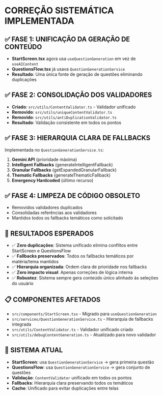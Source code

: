 # CORREÇÃO SISTEMÁTICA IMPLEMENTADA

## ✅ FASE 1: UNIFICAÇÃO DA GERAÇÃO DE CONTEÚDO
- **StartScreen.tsx** agora usa `useQuestionGeneration` em vez de `useAIContent`
- **QuestionsFlow.tsx** já usava `QuestionGenerationService` 
- **Resultado**: Uma única fonte de geração de questões eliminando duplicações

## ✅ FASE 2: CONSOLIDAÇÃO DOS VALIDADORES  
- **Criado**: `src/utils/ContentValidator.ts` - Validador unificado
- **Removido**: `src/utils/uniqueContentValidator.ts`
- **Removido**: `src/utils/antiDuplicationValidator.ts`
- **Resultado**: Validação consistente em todos os pontos

## ✅ FASE 3: HIERARQUIA CLARA DE FALLBACKS
Implementada no `QuestionGenerationService.ts`:
1. **Gemini API** (prioridade máxima)
2. **Intelligent Fallbacks** (generateIntelligentFallback)
3. **Granular Fallbacks** (getExpandedGranularFallback) 
4. **Thematic Fallbacks** (generateThematicFallback)
5. **Emergency Hardcoded** (último recurso)

## ✅ FASE 4: LIMPEZA DE CÓDIGO OBSOLETO
- Removidos validadores duplicados
- Consolidadas referências aos validadores
- Mantidos todos os fallbacks temáticos como solicitado

## 🎯 RESULTADOS ESPERADOS
- ✅ **Zero duplicações**: Sistema unificado elimina conflitos entre StartScreen e QuestionsFlow
- ✅ **Fallbacks preservados**: Todos os fallbacks temáticos por matéria/tema mantidos
- ✅ **Hierarquia organizada**: Ordem clara de prioridade nos fallbacks
- ✅ **Zero impacto visual**: Apenas correções de lógica interna
- ✅ **Robustez**: Sistema sempre gera conteúdo único alinhado às seleções do usuário

## 📋 COMPONENTES AFETADOS
- `src/components/StartScreen.tsx` - Migrado para `useQuestionGeneration`
- `src/services/QuestionGenerationService.ts` - Hierarquia de fallbacks integrada
- `src/utils/ContentValidator.ts` - Validador unificado criado
- `src/utils/debugContentGeneration.ts` - Atualizado para novo validador

## 🔧 SISTEMA ATUAL
- **StartScreen**: usa `QuestionGenerationService` → gera primeira questão
- **QuestionsFlow**: usa `QuestionGenerationService` → gera conjunto de questões
- **Validação**: `ContentValidator` unificado em todos os pontos
- **Fallbacks**: Hierarquia clara preservando todos os temáticos
- **Cache**: Unificado para evitar duplicações entre telas